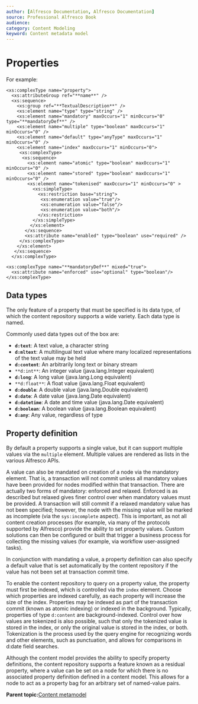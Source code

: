 ```yaml
---
author: [Alfresco Documentation, Alfresco Documentation]
source: Professional Alfresco Book
audience: 
category: Content Modeling
keyword: Content metadata model
---
```


# Properties

For example:

```
<xs:complexType name="property">
  <xs:attributeGroup ref="**name**" />
  <xs:sequence>
    <xs:group ref="**TextualDescription**" />
    <xs:element name="type" type="string" />
    <xs:element name="mandatory" maxOccurs="1" minOccurs="0" type="**mandatoryDef**" />
    <xs:element name="multiple" type="boolean" maxOccurs="1" minOccurs="0" />
    <xs:element name="default" type="anyType" maxOccurs="1" minOccurs="0" />
    <xs:element name="index" maxOccurs="1" minOccurs="0">
     <xs:complexType>
      <xs:sequence>
        <xs:element name="atomic" type="boolean" maxOccurs="1" minOccurs="0" />
        <xs:element name="stored" type="boolean" maxOccurs="1" minOccurs="0" />
        <xs:element name="tokenised" maxOccurs="1" minOccurs="0" >
          <xs:simpleType>
            <xs:restriction base="string">
             <xs:enumeration value="true"/>
             <xs:enumeration value="false"/>
             <xs:enumeration value="both"/>
            </xs:restriction>
          </xs:simpleType>
         </xs:element>
       </xs:sequence>
       <xs:attribute name="enabled" type="boolean" use="required" />
     </xs:complexType>
    </xs:element>
   </xs:sequence>
  </xs:complexType>

<xs:complexType name="**mandatoryDef**" mixed="true">
  <xs:attribute name="enforced" use="optional" type="boolean"/>
</xs:complexType>
```

## Data types

The only feature of a property that must be specified is its data type, of which the content repository supports a wide variety. Each data type is named.

Commonly used data types out of the box are:

-   **`d:text`**: A text value, a character string
-   **`d:mltext`**: A multilingual text value where many localized representations of the text value may be held
-   **`d:content`**: An arbitrarily long text or binary stream
-   `**d:int**`: An integer value \(java.lang.Integer equivalent\)
-   **`d:long`**: A long value \(java.lang.Long equivalent\)
-   `**d:float**`: A float value \(java.lang.Float equivalent\)
-   **`d:double`**: A double value \(java.lang.Double equivalent\)
-   **`d:date`**: A date value \(java.lang.Date equivalent\)
-   **`d:datetime`**: A date and time value \(java.lang.Date equivalent\)
-   **`d:boolean`**: A boolean value \(java.lang.Boolean equivalent\)
-   **`d:any`**: Any value, regardless of type

## Property definition

By default a property supports a single value, but it can support multiple values via the `multiple` element. Multiple values are rendered as lists in the various Alfresco APIs.

A value can also be mandated on creation of a node via the mandatory element. That is, a transaction will not commit unless all mandatory values have been provided for nodes modified within that transaction. There are actually two forms of mandatory: enforced and relaxed. Enforced is as described but relaxed gives finer control over when mandatory values must be provided. A transaction will still commit if a relaxed mandatory value has not been specified; however, the node with the missing value will be marked as incomplete \(via the `sys:incomplete` aspect\). This is important, as not all content creation processes \(for example, via many of the protocols supported by Alfresco\) provide the ability to set property values. Custom solutions can then be configured or built that trigger a business process for collecting the missing values \(for example, via workflow user-assigned tasks\).

In conjunction with mandating a value, a property definition can also specify a default value that is set automatically by the content repository if the value has not been set at transaction commit time.

To enable the content repository to query on a property value, the property must first be indexed, which is controlled via the `index` element. Choose which properties are indexed carefully, as each property will increase the size of the index. Properties may be indexed as part of the transaction commit \(known as atomic indexing\) or indexed in the background. Typically, properties of type `d:content` are background-indexed. Control over how values are tokenized is also possible, such that only the tokenized value is stored in the index, or only the original value is stored in the index, or both. Tokenization is the process used by the query engine for recognizing words and other elements, such as punctuation, and allows for comparisons in d:date field searches.

Although the content model provides the ability to specify property definitions, the content repository supports a feature known as a residual property, where a value can be set on a node for which there is no associated property definition defined in a content model. This allows for a node to act as a property bag for an arbitrary set of named-value pairs.

**Parent topic:**[Content metamodel](../concepts/metadata-model-define.md)

